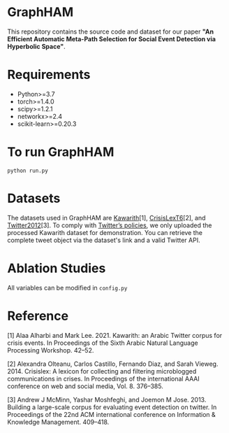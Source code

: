 # GraphHAM
This repository contains the source code and dataset for our paper **"An Efficient Automatic Meta-Path Selection for Social Event Detection via Hyperbolic Space"**.

# Requirements
* Python>=3.7
* torch>=1.4.0
* scipy>=1.2.1
* networkx>=2.4
* scikit-learn>=0.20.3

# To run GraphHAM
```python run.py```

# Datasets
The datasets used in GraphHAM are [Kawarith](https://github.com/alaa-a-a/kawarith)[1], [CrisisLexT6](https://crisislex.org/data-collections.html#CrisisLexT26)[2], and [Twitter2012](https://github.com/RingBDStack/KPGNN/tree/main/datasets/Twitter)[3]. To comply with [Twitter’s policies](https://developer.twitter.com/en/developer-terms/agreement-and-policy), we only uploaded the processed Kawarith dataset for demonstration. You can retrieve the complete tweet object via the dataset's link and a valid Twitter API.


# Ablation Studies
All variables can be modified in ```config.py```

# Reference
[1] Alaa Alharbi and Mark Lee. 2021. Kawarith: an Arabic Twitter corpus for crisis events. In Proceedings of the Sixth Arabic Natural Language Processing Workshop. 42–52.

[2] Alexandra Olteanu, Carlos Castillo, Fernando Diaz, and Sarah Vieweg. 2014. Crisislex: A lexicon for collecting and filtering microblogged communications in crises. In Proceedings of the international AAAI conference on web and social media, Vol. 8. 376–385.

[3] Andrew J McMinn, Yashar Moshfeghi, and Joemon M Jose. 2013. Building a large-scale corpus for evaluating event detection on twitter. In Proceedings of the 22nd ACM international conference on Information & Knowledge Management. 409–418.
